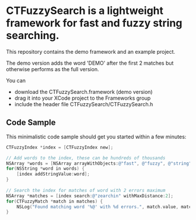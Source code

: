 CTFuzzySearch is a lightweight framework for fast and fuzzy string searching.
=============================================================================

This repository contains the demo framework and an example project.

The demo version adds the word 'DEMO' after the first 2 matches but otherwise performs as the full version.

You can
* download the CTFuzzySearch.framework (demo version)
* drag it into your XCode project to the Frameworks group
* include the header file CTFuzzySearch/CTFuzzySearch.h

Code Sample
-----------
This minimalistic code sample should get you started within a few minutes:
```Objective-C
CTFuzzyIndex *index = [CTFuzzyIndex new];

// Add words to the index, these can be hundreds of thousands
NSArray *words = [NSArray arrayWithObjects:@"fast", @"fuzzy", @"string", @"searching", nil];
for(NSString *word in words) {
    [index addStringValue:word];
}
    
// Search the index for matches of word with 2 errors maximum
NSArray *matches = [index search:@"zearchin" withMaxDistance:2];
for(CTFuzzyMatch *match in matches) {
    NSLog("Found matching word '%@' with %d errors.", match.value, match.distance);
}
```